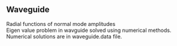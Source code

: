 <h2>Waveguide</h2>

Radial functions of normal mode amplitudes<br/>
Eigen value problem in wavguide solved using numerical methods.<br/>
Numerical solutions are in waveguide.data file.<br/>
